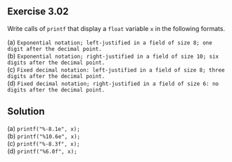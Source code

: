 ## Exercise 3.02

Write calls of `printf` that display a `float` variable `x` in the following formats.  

(a) `Exponential notation; left-justified in a field of size 8; one digit after the decimal point.`  
(b) `Exponential notation; right-justified in a field of size 10; six digits after the decimal point.`  
(c) `Fixed decimal notation: left-justified in a field of size 8; three digits after the decimal point.`  
(d) `Fixed decimal notation; right-justified in a field of size 6: no digits after the decimal point.`  

## Solution

(a) `printf("%-8.1e", x);`  
(b) `printf("%10.6e", x);`  
(c) `printf("%-8.3f", x);`  
(d) `printf("%6.0f", x);`  